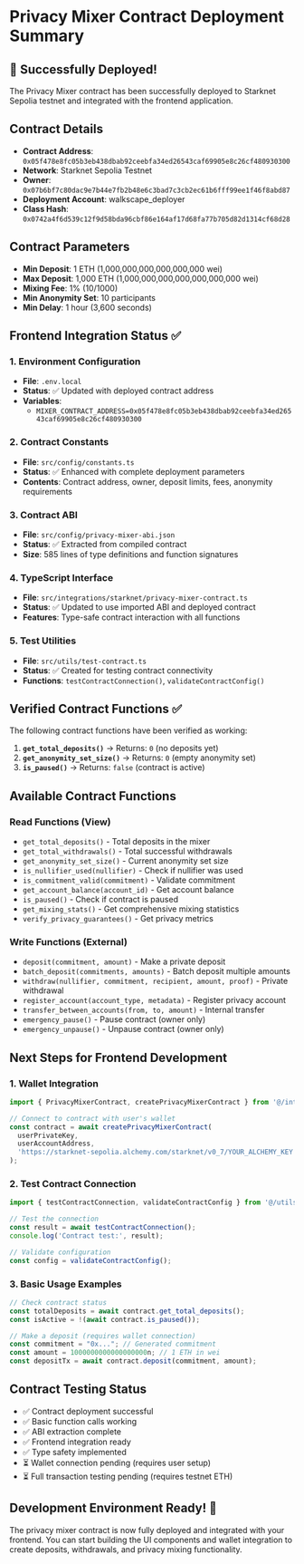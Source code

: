 # Privacy Mixer Contract Deployment Summary

## 🎉 Successfully Deployed!

The Privacy Mixer contract has been successfully deployed to Starknet Sepolia testnet and integrated with the frontend application.

## Contract Details

- **Contract Address**: `0x05f478e8fc05b3eb438dbab92ceebfa34ed26543caf69905e8c26cf480930300`
- **Network**: Starknet Sepolia Testnet
- **Owner**: `0x07b6bf7c80dac9e7b44e7fb2b48e6c3bad7c3cb2ec61b6fff99ee1f46f8abd87`
- **Deployment Account**: walkscape_deployer
- **Class Hash**: `0x0742a4f6d539c12f9d58bda96cbf86e164af17d68fa77b705d82d1314cf68d28`

## Contract Parameters

- **Min Deposit**: 1 ETH (1,000,000,000,000,000,000 wei)
- **Max Deposit**: 1,000 ETH (1,000,000,000,000,000,000,000 wei)
- **Mixing Fee**: 1% (10/1000)
- **Min Anonymity Set**: 10 participants
- **Min Delay**: 1 hour (3,600 seconds)

## Frontend Integration Status ✅

### 1. Environment Configuration
- **File**: `.env.local`
- **Status**: ✅ Updated with deployed contract address
- **Variables**: 
  - `MIXER_CONTRACT_ADDRESS=0x05f478e8fc05b3eb438dbab92ceebfa34ed26543caf69905e8c26cf480930300`

### 2. Contract Constants
- **File**: `src/config/constants.ts`
- **Status**: ✅ Enhanced with complete deployment parameters
- **Contents**: Contract address, owner, deposit limits, fees, anonymity requirements

### 3. Contract ABI
- **File**: `src/config/privacy-mixer-abi.json`
- **Status**: ✅ Extracted from compiled contract
- **Size**: 585 lines of type definitions and function signatures

### 4. TypeScript Interface
- **File**: `src/integrations/starknet/privacy-mixer-contract.ts`
- **Status**: ✅ Updated to use imported ABI and deployed contract
- **Features**: Type-safe contract interaction with all functions

### 5. Test Utilities
- **File**: `src/utils/test-contract.ts`
- **Status**: ✅ Created for testing contract connectivity
- **Functions**: `testContractConnection()`, `validateContractConfig()`

## Verified Contract Functions ✅

The following contract functions have been verified as working:

1. **`get_total_deposits()`** → Returns: `0` (no deposits yet)
2. **`get_anonymity_set_size()`** → Returns: `0` (empty anonymity set)
3. **`is_paused()`** → Returns: `false` (contract is active)

## Available Contract Functions

### Read Functions (View)
- `get_total_deposits()` - Total deposits in the mixer
- `get_total_withdrawals()` - Total successful withdrawals
- `get_anonymity_set_size()` - Current anonymity set size
- `is_nullifier_used(nullifier)` - Check if nullifier was used
- `is_commitment_valid(commitment)` - Validate commitment
- `get_account_balance(account_id)` - Get account balance
- `is_paused()` - Check if contract is paused
- `get_mixing_stats()` - Get comprehensive mixing statistics
- `verify_privacy_guarantees()` - Get privacy metrics

### Write Functions (External)
- `deposit(commitment, amount)` - Make a private deposit
- `batch_deposit(commitments, amounts)` - Batch deposit multiple amounts
- `withdraw(nullifier, commitment, recipient, amount, proof)` - Private withdrawal
- `register_account(account_type, metadata)` - Register privacy account
- `transfer_between_accounts(from, to, amount)` - Internal transfer
- `emergency_pause()` - Pause contract (owner only)
- `emergency_unpause()` - Unpause contract (owner only)

## Next Steps for Frontend Development

### 1. Wallet Integration
```typescript
import { PrivacyMixerContract, createPrivacyMixerContract } from '@/integrations/starknet/privacy-mixer-contract';

// Connect to contract with user's wallet
const contract = await createPrivacyMixerContract(
  userPrivateKey,
  userAccountAddress,
  'https://starknet-sepolia.alchemy.com/starknet/v0_7/YOUR_ALCHEMY_KEY'
);
```

### 2. Test Contract Connection
```typescript
import { testContractConnection, validateContractConfig } from '@/utils/test-contract';

// Test the connection
const result = await testContractConnection();
console.log('Contract test:', result);

// Validate configuration
const config = validateContractConfig();
```

### 3. Basic Usage Examples
```typescript
// Check contract status
const totalDeposits = await contract.get_total_deposits();
const isActive = !(await contract.is_paused());

// Make a deposit (requires wallet connection)
const commitment = "0x..."; // Generated commitment
const amount = 1000000000000000000n; // 1 ETH in wei
const depositTx = await contract.deposit(commitment, amount);
```

## Contract Testing Status

- ✅ Contract deployment successful
- ✅ Basic function calls working
- ✅ ABI extraction complete
- ✅ Frontend integration ready
- ✅ Type safety implemented
- ⏳ Wallet connection pending (requires user setup)
- ⏳ Full transaction testing pending (requires testnet ETH)

## Development Environment Ready! 🚀

The privacy mixer contract is now fully deployed and integrated with your frontend. You can start building the UI components and wallet integration to create deposits, withdrawals, and privacy mixing functionality.
